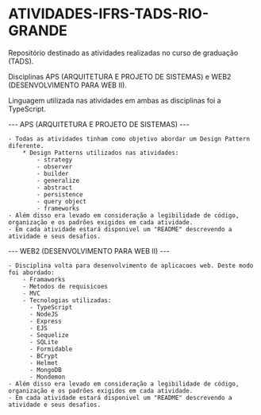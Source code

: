 # ATIVIDADES-IFRS-TADS-RIO-GRANDE

Repositório destinado as atividades realizadas no curso de graduação (TADS).

Disciplinas APS (ARQUITETURA E PROJETO DE SISTEMAS) e WEB2 (DESENVOLVIMENTO PARA WEB II).

Linguagem utilizada nas atividades em ambas as disciplinas foi a TypeScript.

--- APS (ARQUITETURA E PROJETO DE SISTEMAS) ---

    - Todas as atividades tinham como objetivo abordar um Design Pattern diferente.
        * Design Patterns utilizados nas atividades:
            - strategy
            - observer
            - builder
            - generalize
            - abstract
            - persistence
            - query object 
            - frameworks
    - Além disso era levado em consideração a legibilidade de código, organização e os padrões exigidos em cada atividade.
    - Em cada atividade estará disponivel um "README" descrevendo a atividade e seus desafios.

--- WEB2 (DESENVOLVIMENTO PARA WEB II) ---

    - Disciplina volta para desenvolvimento de aplicacoes web. Deste modo foi abordado:
        - Framaworks
        - Metodos de requisicoes
        - MVC
        - Tecnologias utilizadas: 
          - TypeScript
          - NodeJS
          - Express
          - EJS
          - Sequelize
          - SQLite
          - Formidable
          - BCrypt
          - Helmet
          - MongoDB
          - Mondemon
    - Além disso era levado em consideração a legibilidade de código, organização e os padrões exigidos em cada atividade.
    - Em cada atividade estará disponivel um "README" descrevendo a atividade e seus desafios.
